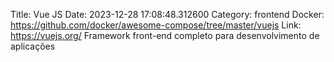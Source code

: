 Title: Vue JS
Date: 2023-12-28 17:08:48.312600
Category: frontend
Docker: https://github.com/docker/awesome-compose/tree/master/vuejs
Link: https://vuejs.org/
Framework front-end completo para desenvolvimento de aplicações
